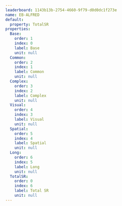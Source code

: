 ```yaml
---
leaderboard: 1143b13b-2754-4660-9f79-d0d0dc1f273e
name: EB-ALFRED
default:
  property: TotalSR
properties:
  Base:
    order: 1
    index: 0
    label: Base
    unit: null
  Common:
    order: 2
    index: 1
    label: Common
    unit: null
  Complex:
    order: 3
    index: 2
    label: Complex
    unit: null
  Visual:
    order: 4
    index: 3
    label: Visual
    unit: null
  Spatial:
    order: 5
    index: 4
    label: Spatial
    unit: null
  Long:
    order: 6
    index: 5
    label: Long
    unit: null
  TotalSR:
    order: 0
    index: 6
    label: Total SR
    unit: null
---
```

